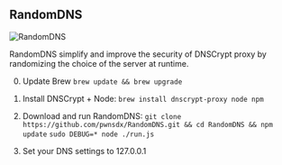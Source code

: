 ## RandomDNS

![RandomDNS](https://raw.githubusercontent.com/pwnsdx/RandomDNS/master/screenshot.jpg)

RandomDNS simplify and improve the security of DNSCrypt proxy by randomizing the choice of the server at runtime.

0) Update Brew
```brew update && brew upgrade```

1) Install DNSCrypt + Node:
```brew install dnscrypt-proxy node npm```

2) Download and run RandomDNS:
```git clone https://github.com/pwnsdx/RandomDNS.git && cd RandomDNS && npm update```
```sudo DEBUG=* node ./run.js```

3) Set your DNS settings to 127.0.0.1